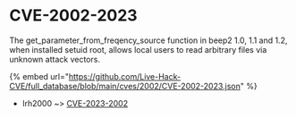 # CVE-2002-2023

The get_parameter_from_freqency_source function in beep2 1.0, 1.1 and 1.2, when installed setuid root, allows local users to read arbitrary files via unknown attack vectors.

{% embed url="https://github.com/Live-Hack-CVE/full_database/blob/main/cves/2002/CVE-2002-2023.json" %}


* lrh2000 ~> [CVE-2023-2002](https://zeste.alice-snow.ru/2002/database/cve-2002-2023/cve-2023-2002-lrh2000)